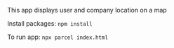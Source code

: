 This app displays user and company location on a map

Install packages: `npm install`

To run app: `npx parcel index.html`
